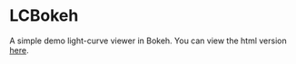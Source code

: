 # LCBokeh
A simple demo light-curve viewer in Bokeh.  You can view the html version [here](https://ageller.github.io/LCBokeh/).

